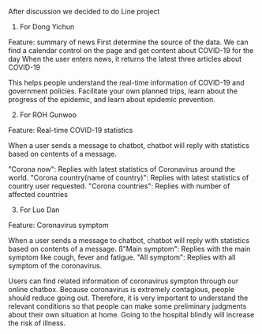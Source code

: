 After discussion we decided to do Line project

1. For Dong Yichun

Feature: summary of news
First determine the source of the data.
We can find a calendar control on the page and get content about COVID-19 for the day
When the user enters news, it returns the latest three articles about COVID-19

This helps people understand the real-time information of COVID-19 and government policies. Facilitate your own planned trips, learn about the progress of the epidemic, and learn about epidemic prevention.

2. For ROH Gunwoo

Feature: Real-time COVID-19 statistics

When a user sends a message to chatbot, chatbot will reply with statistics based on contents of a message.

"Corona now": Replies with latest statistics of Coronavirus around the world.
"Corona country(name of country)": Replies with latest statistics of country user requested.
"Corona countries": Replies with number of affected countries

3. For Luo Dan

Feature: Coronavirus symptom

When a user sends a message to chatbot, chatbot will reply with statistics based on contents of a message.
ß"Main symptom": Replies with the main symptom like cough, fever and fatigue.
"All symptom": Replies with all symptom of the coronavirus.

Users can find related information of coronavirus sympton through our online chatbox. Because coronavirus is extremely contagious, people should reduce going out. Therefore, it is very important to understand the relevant conditions so that people can make some preliminary judgments about their own situation at home. Going to the hospital blindly will increase the risk of illness.

